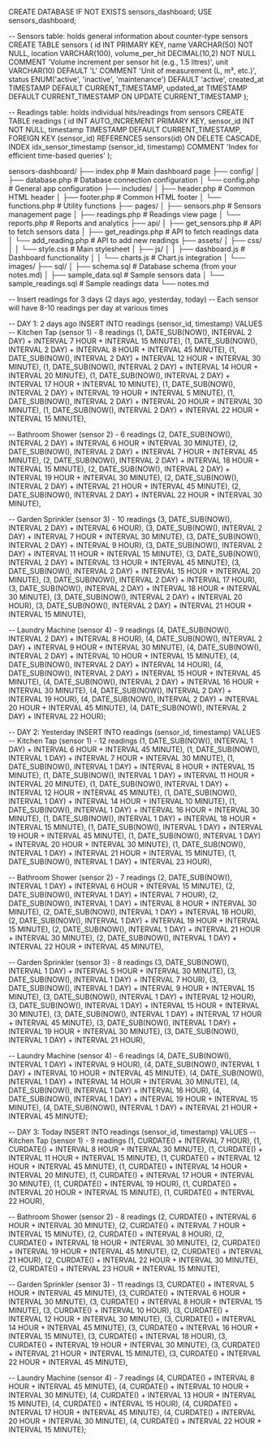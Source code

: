 CREATE DATABASE IF NOT EXISTS sensors_dashboard;
USE sensors_dashboard;

-- Sensors table: holds general information about counter-type sensors
CREATE TABLE sensors (
    id INT PRIMARY KEY,
    name VARCHAR(50) NOT NULL,
    location VARCHAR(100),
    volume_per_hit DECIMAL(10,2) NOT NULL COMMENT 'Volume increment per sensor hit (e.g., 1.5 litres)',
    unit VARCHAR(10) DEFAULT 'L' COMMENT 'Unit of measurement (L, m³, etc.)',
    status ENUM('active', 'inactive', 'maintenance') DEFAULT 'active',
    created_at TIMESTAMP DEFAULT CURRENT_TIMESTAMP,
    updated_at TIMESTAMP DEFAULT CURRENT_TIMESTAMP ON UPDATE CURRENT_TIMESTAMP
);

-- Readings table: holds individual hits/readings from sensors
CREATE TABLE readings (
    id INT AUTO_INCREMENT PRIMARY KEY,
    sensor_id INT NOT NULL,
    timestamp TIMESTAMP DEFAULT CURRENT_TIMESTAMP,
    FOREIGN KEY (sensor_id) REFERENCES sensors(id) ON DELETE CASCADE,
    INDEX idx_sensor_timestamp (sensor_id, timestamp) COMMENT 'Index for efficient time-based queries'
);


sensors-dashboard/
├── index.php                 # Main dashboard page
├── config/
│   ├── database.php          # Database connection configuration
│   └── config.php            # General app configuration
├── includes/
│   ├── header.php            # Common HTML header
│   ├── footer.php            # Common HTML footer
│   └── functions.php         # Utility functions
├── pages/
│   ├── sensors.php           # Sensors management page
│   ├── readings.php          # Readings view page
│   └── reports.php           # Reports and analytics
├── api/
│   ├── get_sensors.php       # API to fetch sensors data
│   ├── get_readings.php      # API to fetch readings data
│   └── add_reading.php       # API to add new readings
├── assets/
│   ├── css/
│   │   └── style.css         # Main stylesheet
│   ├── js/
│   │   ├── dashboard.js      # Dashboard functionality
│   │   └── charts.js         # Chart.js integration
│   └── images/
├── sql/
│   ├── schema.sql            # Database schema (from your notes.md)
│   ├── sample_data.sql       # Sample sensors data
│   └── sample_readings.sql   # Sample readings data
└── notes.md   



-- Insert readings for 3 days (2 days ago, yesterday, today)
-- Each sensor will have 8-10 readings per day at various times

-- DAY 1: 2 days ago
INSERT INTO readings (sensor_id, timestamp) VALUES
-- Kitchen Tap (sensor 1) - 8 readings
(1, DATE_SUB(NOW(), INTERVAL 2 DAY) + INTERVAL 7 HOUR + INTERVAL 15 MINUTE),
(1, DATE_SUB(NOW(), INTERVAL 2 DAY) + INTERVAL 8 HOUR + INTERVAL 45 MINUTE),
(1, DATE_SUB(NOW(), INTERVAL 2 DAY) + INTERVAL 12 HOUR + INTERVAL 30 MINUTE),
(1, DATE_SUB(NOW(), INTERVAL 2 DAY) + INTERVAL 14 HOUR + INTERVAL 20 MINUTE),
(1, DATE_SUB(NOW(), INTERVAL 2 DAY) + INTERVAL 17 HOUR + INTERVAL 10 MINUTE),
(1, DATE_SUB(NOW(), INTERVAL 2 DAY) + INTERVAL 19 HOUR + INTERVAL 5 MINUTE),
(1, DATE_SUB(NOW(), INTERVAL 2 DAY) + INTERVAL 20 HOUR + INTERVAL 30 MINUTE),
(1, DATE_SUB(NOW(), INTERVAL 2 DAY) + INTERVAL 22 HOUR + INTERVAL 15 MINUTE),

-- Bathroom Shower (sensor 2) - 6 readings
(2, DATE_SUB(NOW(), INTERVAL 2 DAY) + INTERVAL 6 HOUR + INTERVAL 30 MINUTE),
(2, DATE_SUB(NOW(), INTERVAL 2 DAY) + INTERVAL 7 HOUR + INTERVAL 45 MINUTE),
(2, DATE_SUB(NOW(), INTERVAL 2 DAY) + INTERVAL 18 HOUR + INTERVAL 15 MINUTE),
(2, DATE_SUB(NOW(), INTERVAL 2 DAY) + INTERVAL 19 HOUR + INTERVAL 30 MINUTE),
(2, DATE_SUB(NOW(), INTERVAL 2 DAY) + INTERVAL 21 HOUR + INTERVAL 45 MINUTE),
(2, DATE_SUB(NOW(), INTERVAL 2 DAY) + INTERVAL 22 HOUR + INTERVAL 30 MINUTE),

-- Garden Sprinkler (sensor 3) - 10 readings
(3, DATE_SUB(NOW(), INTERVAL 2 DAY) + INTERVAL 6 HOUR),
(3, DATE_SUB(NOW(), INTERVAL 2 DAY) + INTERVAL 7 HOUR + INTERVAL 30 MINUTE),
(3, DATE_SUB(NOW(), INTERVAL 2 DAY) + INTERVAL 9 HOUR),
(3, DATE_SUB(NOW(), INTERVAL 2 DAY) + INTERVAL 11 HOUR + INTERVAL 15 MINUTE),
(3, DATE_SUB(NOW(), INTERVAL 2 DAY) + INTERVAL 13 HOUR + INTERVAL 45 MINUTE),
(3, DATE_SUB(NOW(), INTERVAL 2 DAY) + INTERVAL 15 HOUR + INTERVAL 20 MINUTE),
(3, DATE_SUB(NOW(), INTERVAL 2 DAY) + INTERVAL 17 HOUR),
(3, DATE_SUB(NOW(), INTERVAL 2 DAY) + INTERVAL 18 HOUR + INTERVAL 30 MINUTE),
(3, DATE_SUB(NOW(), INTERVAL 2 DAY) + INTERVAL 20 HOUR),
(3, DATE_SUB(NOW(), INTERVAL 2 DAY) + INTERVAL 21 HOUR + INTERVAL 15 MINUTE),

-- Laundry Machine (sensor 4) - 9 readings
(4, DATE_SUB(NOW(), INTERVAL 2 DAY) + INTERVAL 8 HOUR),
(4, DATE_SUB(NOW(), INTERVAL 2 DAY) + INTERVAL 9 HOUR + INTERVAL 30 MINUTE),
(4, DATE_SUB(NOW(), INTERVAL 2 DAY) + INTERVAL 10 HOUR + INTERVAL 15 MINUTE),
(4, DATE_SUB(NOW(), INTERVAL 2 DAY) + INTERVAL 14 HOUR),
(4, DATE_SUB(NOW(), INTERVAL 2 DAY) + INTERVAL 15 HOUR + INTERVAL 45 MINUTE),
(4, DATE_SUB(NOW(), INTERVAL 2 DAY) + INTERVAL 16 HOUR + INTERVAL 30 MINUTE),
(4, DATE_SUB(NOW(), INTERVAL 2 DAY) + INTERVAL 19 HOUR),
(4, DATE_SUB(NOW(), INTERVAL 2 DAY) + INTERVAL 20 HOUR + INTERVAL 45 MINUTE),
(4, DATE_SUB(NOW(), INTERVAL 2 DAY) + INTERVAL 22 HOUR);

-- DAY 2: Yesterday
INSERT INTO readings (sensor_id, timestamp) VALUES
-- Kitchen Tap (sensor 1) - 12 readings
(1, DATE_SUB(NOW(), INTERVAL 1 DAY) + INTERVAL 6 HOUR + INTERVAL 45 MINUTE),
(1, DATE_SUB(NOW(), INTERVAL 1 DAY) + INTERVAL 7 HOUR + INTERVAL 30 MINUTE),
(1, DATE_SUB(NOW(), INTERVAL 1 DAY) + INTERVAL 8 HOUR + INTERVAL 15 MINUTE),
(1, DATE_SUB(NOW(), INTERVAL 1 DAY) + INTERVAL 11 HOUR + INTERVAL 20 MINUTE),
(1, DATE_SUB(NOW(), INTERVAL 1 DAY) + INTERVAL 12 HOUR + INTERVAL 45 MINUTE),
(1, DATE_SUB(NOW(), INTERVAL 1 DAY) + INTERVAL 14 HOUR + INTERVAL 10 MINUTE),
(1, DATE_SUB(NOW(), INTERVAL 1 DAY) + INTERVAL 16 HOUR + INTERVAL 30 MINUTE),
(1, DATE_SUB(NOW(), INTERVAL 1 DAY) + INTERVAL 18 HOUR + INTERVAL 15 MINUTE),
(1, DATE_SUB(NOW(), INTERVAL 1 DAY) + INTERVAL 19 HOUR + INTERVAL 45 MINUTE),
(1, DATE_SUB(NOW(), INTERVAL 1 DAY) + INTERVAL 20 HOUR + INTERVAL 30 MINUTE),
(1, DATE_SUB(NOW(), INTERVAL 1 DAY) + INTERVAL 21 HOUR + INTERVAL 15 MINUTE),
(1, DATE_SUB(NOW(), INTERVAL 1 DAY) + INTERVAL 23 HOUR),

-- Bathroom Shower (sensor 2) - 7 readings
(2, DATE_SUB(NOW(), INTERVAL 1 DAY) + INTERVAL 6 HOUR + INTERVAL 15 MINUTE),
(2, DATE_SUB(NOW(), INTERVAL 1 DAY) + INTERVAL 7 HOUR),
(2, DATE_SUB(NOW(), INTERVAL 1 DAY) + INTERVAL 8 HOUR + INTERVAL 30 MINUTE),
(2, DATE_SUB(NOW(), INTERVAL 1 DAY) + INTERVAL 18 HOUR),
(2, DATE_SUB(NOW(), INTERVAL 1 DAY) + INTERVAL 19 HOUR + INTERVAL 15 MINUTE),
(2, DATE_SUB(NOW(), INTERVAL 1 DAY) + INTERVAL 21 HOUR + INTERVAL 30 MINUTE),
(2, DATE_SUB(NOW(), INTERVAL 1 DAY) + INTERVAL 22 HOUR + INTERVAL 45 MINUTE),

-- Garden Sprinkler (sensor 3) - 8 readings
(3, DATE_SUB(NOW(), INTERVAL 1 DAY) + INTERVAL 5 HOUR + INTERVAL 30 MINUTE),
(3, DATE_SUB(NOW(), INTERVAL 1 DAY) + INTERVAL 7 HOUR),
(3, DATE_SUB(NOW(), INTERVAL 1 DAY) + INTERVAL 9 HOUR + INTERVAL 15 MINUTE),
(3, DATE_SUB(NOW(), INTERVAL 1 DAY) + INTERVAL 12 HOUR),
(3, DATE_SUB(NOW(), INTERVAL 1 DAY) + INTERVAL 15 HOUR + INTERVAL 30 MINUTE),
(3, DATE_SUB(NOW(), INTERVAL 1 DAY) + INTERVAL 17 HOUR + INTERVAL 45 MINUTE),
(3, DATE_SUB(NOW(), INTERVAL 1 DAY) + INTERVAL 19 HOUR + INTERVAL 30 MINUTE),
(3, DATE_SUB(NOW(), INTERVAL 1 DAY) + INTERVAL 21 HOUR),

-- Laundry Machine (sensor 4) - 6 readings
(4, DATE_SUB(NOW(), INTERVAL 1 DAY) + INTERVAL 9 HOUR),
(4, DATE_SUB(NOW(), INTERVAL 1 DAY) + INTERVAL 10 HOUR + INTERVAL 45 MINUTE),
(4, DATE_SUB(NOW(), INTERVAL 1 DAY) + INTERVAL 14 HOUR + INTERVAL 30 MINUTE),
(4, DATE_SUB(NOW(), INTERVAL 1 DAY) + INTERVAL 16 HOUR),
(4, DATE_SUB(NOW(), INTERVAL 1 DAY) + INTERVAL 19 HOUR + INTERVAL 15 MINUTE),
(4, DATE_SUB(NOW(), INTERVAL 1 DAY) + INTERVAL 21 HOUR + INTERVAL 45 MINUTE);

-- DAY 3: Today
INSERT INTO readings (sensor_id, timestamp) VALUES
-- Kitchen Tap (sensor 1) - 9 readings
(1, CURDATE() + INTERVAL 7 HOUR),
(1, CURDATE() + INTERVAL 8 HOUR + INTERVAL 30 MINUTE),
(1, CURDATE() + INTERVAL 11 HOUR + INTERVAL 15 MINUTE),
(1, CURDATE() + INTERVAL 12 HOUR + INTERVAL 45 MINUTE),
(1, CURDATE() + INTERVAL 14 HOUR + INTERVAL 20 MINUTE),
(1, CURDATE() + INTERVAL 17 HOUR + INTERVAL 30 MINUTE),
(1, CURDATE() + INTERVAL 19 HOUR),
(1, CURDATE() + INTERVAL 20 HOUR + INTERVAL 15 MINUTE),
(1, CURDATE() + INTERVAL 22 HOUR),

-- Bathroom Shower (sensor 2) - 8 readings
(2, CURDATE() + INTERVAL 6 HOUR + INTERVAL 30 MINUTE),
(2, CURDATE() + INTERVAL 7 HOUR + INTERVAL 15 MINUTE),
(2, CURDATE() + INTERVAL 8 HOUR),
(2, CURDATE() + INTERVAL 18 HOUR + INTERVAL 30 MINUTE),
(2, CURDATE() + INTERVAL 19 HOUR + INTERVAL 45 MINUTE),
(2, CURDATE() + INTERVAL 21 HOUR),
(2, CURDATE() + INTERVAL 22 HOUR + INTERVAL 30 MINUTE),
(2, CURDATE() + INTERVAL 23 HOUR + INTERVAL 15 MINUTE),

-- Garden Sprinkler (sensor 3) - 11 readings
(3, CURDATE() + INTERVAL 5 HOUR + INTERVAL 45 MINUTE),
(3, CURDATE() + INTERVAL 6 HOUR + INTERVAL 30 MINUTE),
(3, CURDATE() + INTERVAL 8 HOUR + INTERVAL 15 MINUTE),
(3, CURDATE() + INTERVAL 10 HOUR),
(3, CURDATE() + INTERVAL 12 HOUR + INTERVAL 30 MINUTE),
(3, CURDATE() + INTERVAL 14 HOUR + INTERVAL 45 MINUTE),
(3, CURDATE() + INTERVAL 16 HOUR + INTERVAL 15 MINUTE),
(3, CURDATE() + INTERVAL 18 HOUR),
(3, CURDATE() + INTERVAL 19 HOUR + INTERVAL 30 MINUTE),
(3, CURDATE() + INTERVAL 21 HOUR + INTERVAL 15 MINUTE),
(3, CURDATE() + INTERVAL 22 HOUR + INTERVAL 45 MINUTE),

-- Laundry Machine (sensor 4) - 7 readings
(4, CURDATE() + INTERVAL 8 HOUR + INTERVAL 45 MINUTE),
(4, CURDATE() + INTERVAL 10 HOUR + INTERVAL 30 MINUTE),
(4, CURDATE() + INTERVAL 13 HOUR + INTERVAL 15 MINUTE),
(4, CURDATE() + INTERVAL 15 HOUR),
(4, CURDATE() + INTERVAL 17 HOUR + INTERVAL 45 MINUTE),
(4, CURDATE() + INTERVAL 20 HOUR + INTERVAL 30 MINUTE),
(4, CURDATE() + INTERVAL 22 HOUR + INTERVAL 15 MINUTE);